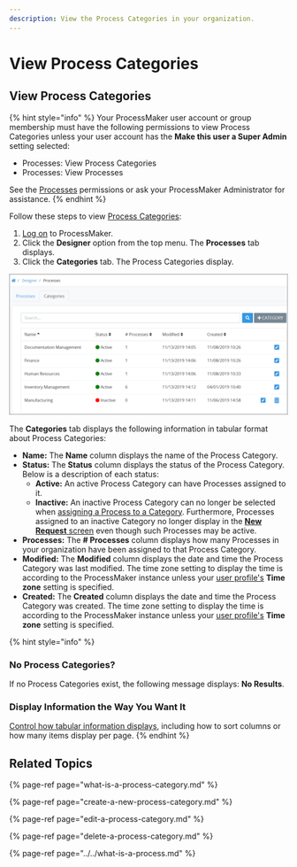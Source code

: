 ```yaml
---
description: View the Process Categories in your organization.
---
```


# View Process Categories

## View Process Categories

{% hint style="info" %}
Your ProcessMaker user account or group membership must have the following permissions to view Process Categories unless your user account has the **Make this user a Super Admin** setting selected:

* Processes: View Process Categories
* Processes: View Processes

See the [Processes](../../../../processmaker-administration/permission-descriptions-for-users-and-groups.md#processes) permissions or ask your ProcessMaker Administrator for assistance.
{% endhint %}

Follow these steps to view [Process Categories](what-is-a-process-category.md):

1. [Log on](../../../../using-processmaker/log-in.md#log-in) to ProcessMaker.
2. Click the **Designer** option from the top menu. The **Processes** tab displays.
3. Click the **Categories** tab. The Process Categories display.

![&quot;Categories&quot; tab in the &quot;Processes&quot; page displays Categories by which to organize Processes](../../../../.gitbook/assets/process-categories-page-processes%20%281%29.png)

The **Categories** tab displays the following information in tabular format about Process Categories:

* **Name:** The **Name** column displays the name of the Process Category.
* **Status:** The **Status** column displays the status of the Process Category. Below is a description of each status:
  * **Active:** An active Process Category can have Processes assigned to it.
  * **Inactive:** An inactive Process Category can no longer be selected when [assigning a Process to a Category](../create-a-process.md#create-a-new-process). Furthermore, Processes assigned to an inactive Category no longer display in the [**New Request** screen](../../../../using-processmaker/requests/make-a-request.md#start-a-request) even though such Processes may be active.
* **Processes:** The **\# Processes** column displays how many Processes in your organization have been assigned to that Process Category.
* **Modified:** The **Modified** column displays the date and time the Process Category was last modified. The time zone setting to display the time is according to the ProcessMaker instance unless your [user profile's](../../../../using-processmaker/profile-settings.md#change-your-profile-settings) **Time zone** setting is specified.
* **Created:** The **Created** column displays the date and time the Process Category was created. The time zone setting to display the time is according to the ProcessMaker instance unless your [user profile's](../../../../using-processmaker/profile-settings.md#change-your-profile-settings) **Time zone** setting is specified.

{% hint style="info" %}
### No Process Categories? <a id="no-processes"></a>

If no Process Categories exist, the following message displays: **No Results**.

### Display Information the Way You Want It <a id="display-information-the-way-you-want-it"></a>

​[Control how tabular information displays](https://processmaker.gitbook.io/processmaker-4-community/-LPblkrcFWowWJ6HZdhC/~/drafts/-LWD5skTaOptuIWIWk76/primary/using-processmaker/control-how-requests-display-in-a-tab), including how to sort columns or how many items display per page.
{% endhint %}

## Related Topics

{% page-ref page="what-is-a-process-category.md" %}

{% page-ref page="create-a-new-process-category.md" %}

{% page-ref page="edit-a-process-category.md" %}

{% page-ref page="delete-a-process-category.md" %}

{% page-ref page="../../what-is-a-process.md" %}

